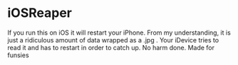 # iOSReaper
If you run this on iOS it will restart your iPhone. 
From my understanding, it is just a ridiculous amount of data wrapped as a .jpg . 
Your iDevice tries to read it and has to restart in order to catch up. 
No harm done.
Made for funsies
